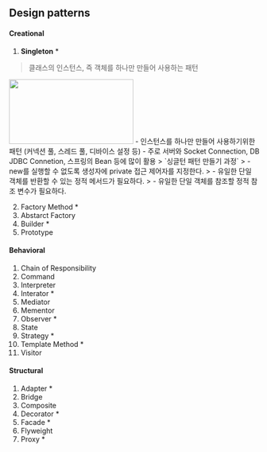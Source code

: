 ## Design patterns


#### Creational
1. **Singleton** *
> 클래스의 인스턴스, 즉 객체를 하나만 만들어 사용하는 패턴
<img width="250" height="130" src="https://github.com/Jiyoongrace/java-study/assets/88182667/4bc40277-ea88-4270-a6c4-744f68b08157" />
- 인스턴스를 하나만 만들어 사용하기위한 패턴 (커넥션 풀, 스레드 풀, 디바이스 설정 등)
- 주로 서버와 Socket Connection, DB JDBC Connetion, 스프링의 Bean 등에 많이 활용
> `싱글턴 패턴 만들기 과정`
> - new를 실행할 수 없도록 생성자에 private 접근 제어자를 지정한다.
> - 유일한 단일 객체를 반환할 수 있는 정적 메서드가 필요하다.
> - 유일한 단일 객체를 참조할 정적 참조 변수가 필요하다.

2. Factory Method *
3. Abstarct Factory
4. Builder *
5. Prototype

#### Behavioral
1. Chain of Responsibility
2. Command
3. Interpreter
4. Interator *
5. Mediator
6. Mementor
7. Observer *
8. State
9. Strategy *
10. Template Method *
11. Visitor


#### Structural
1. Adapter *
2. Bridge
3. Composite
4. Decorator *
5. Facade *
6. Flyweight
7. Proxy *
